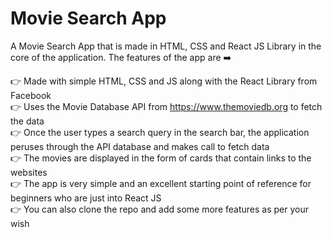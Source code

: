 # Movie Search App

A Movie Search App that is made in HTML, CSS and React JS Library in the core of the application. The features of the app are ➡️

👉  Made with simple HTML, CSS and JS along with the React Library from Facebook <br />
👉  Uses the Movie Database API from https://www.themoviedb.org to fetch the data <br />
👉  Once the user types a search query in the search bar, the application peruses through the API database and makes call to fetch data <br />
👉  The movies are displayed in the form of cards that contain links to the websites <br />
👉  The app is very simple and an excellent starting point of reference for beginners who are just into React JS <br />
👉  You can also clone the repo and add some more features as per your wish <br />
